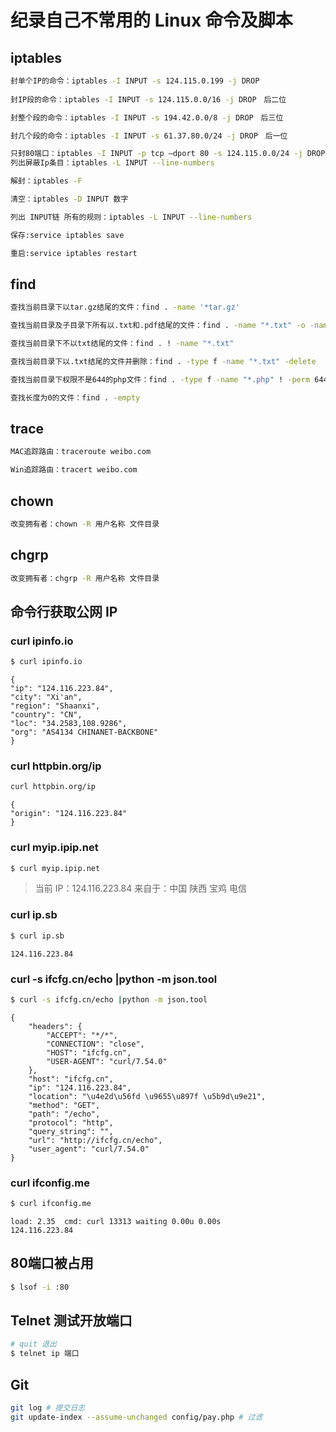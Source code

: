 # 纪录自己不常用的 Linux 命令及脚本

## iptables 

```bash
封单个IP的命令：iptables -I INPUT -s 124.115.0.199 -j DROP
　
封IP段的命令：iptables -I INPUT -s 124.115.0.0/16 -j DROP　后二位

封整个段的命令：iptables -I INPUT -s 194.42.0.0/8 -j DROP　后三位

封几个段的命令：iptables -I INPUT -s 61.37.80.0/24 -j DROP　后一位

只封80端口：iptables -I INPUT -p tcp –dport 80 -s 124.115.0.0/24 -j DROP
列出屏蔽Ip条目：iptables -L INPUT --line-numbers

解封：iptables -F

清空：iptables -D INPUT 数字

列出 INPUT链 所有的规则：iptables -L INPUT --line-numbers

保存:service iptables save

重启:service iptables restart
```

## find
```bash
查找当前目录下以tar.gz结尾的文件：find . -name '*tar.gz'

查找当前目录及子目录下所有以.txt和.pdf结尾的文件：find . -name "*.txt" -o -name "*.pdf"

查找当前目录下不以txt结尾的文件：find . ! -name "*.txt"

查找当前目录下以.txt结尾的文件并删除：find . -type f -name "*.txt" -delete

查找当前目录下权限不是644的php文件：find . -type f -name "*.php" ! -perm 644

查找长度为0的文件：find . -empty
```

## trace
```bash
MAC追踪路由：traceroute weibo.com

Win追踪路由：tracert weibo.com
```

## chown
```bash
改变拥有者：chown -R 用户名称 文件目录
```

## chgrp
```bash
改变拥有者：chgrp -R 用户名称 文件目录
```

## 命令行获取公网 IP

### curl ipinfo.io
```bash
$ curl ipinfo.io
```
    {
    "ip": "124.116.223.84",
    "city": "Xi'an",
    "region": "Shaanxi",
    "country": "CN",
    "loc": "34.2583,108.9286",
    "org": "AS4134 CHINANET-BACKBONE"
    }

### curl httpbin.org/ip
```bash
curl httpbin.org/ip
```

    {
    "origin": "124.116.223.84"
    }

### curl myip.ipip.net
```bash
$ curl myip.ipip.net
```
> 当前 IP：124.116.223.84  来自于：中国 陕西 宝鸡  电信

### curl ip.sb
```bash
$ curl ip.sb
```
    124.116.223.84

### curl -s ifcfg.cn/echo |python -m json.tool
```bash
$ curl -s ifcfg.cn/echo |python -m json.tool
```
    {
        "headers": {
            "ACCEPT": "*/*",
            "CONNECTION": "close",
            "HOST": "ifcfg.cn",
            "USER-AGENT": "curl/7.54.0"
        },
        "host": "ifcfg.cn",
        "ip": "124.116.223.84",
        "location": "\u4e2d\u56fd \u9655\u897f \u5b9d\u9e21",
        "method": "GET",
        "path": "/echo",
        "protocol": "http",
        "query_string": "",
        "url": "http://ifcfg.cn/echo",
        "user_agent": "curl/7.54.0"
    }

### curl ifconfig.me
```bash
$ curl ifconfig.me
```

    load: 2.35  cmd: curl 13313 waiting 0.00u 0.00s
    124.116.223.84

## 80端口被占用
```bash
$ lsof -i :80
```

## Telnet 测试开放端口
```bash
# quit 退出
$ telnet ip 端口
```

## Git
```bash
git log # 提交日志
git update-index --assume-unchanged config/pay.php # 过滤
```